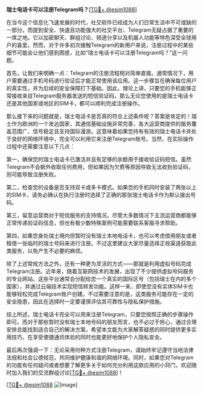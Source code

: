 **瑞士电话卡可以注册Telegram吗？**[[TG💪+ @esim1088](https://t.me/s/esim1088)]

在当今这个信息化飞速发展的时代，社交软件已经成为人们日常生活中不可或缺的一部分。而提到安全、快速且功能强大的社交平台，Telegram无疑占据了重要的一席之地。它以加密聊天、群组讨论、频道分享以及机器人功能等特色深受全球用户的喜爱。然而，对于许多初次接触Telegram的新用户来说，注册过程中的某些细节可能会让他们感到困惑，比如“瑞士电话卡可以注册Telegram吗？”这一问题。

首先，让我们来明确一点：Telegram的注册流程相对简单直接。通常情况下，用户需要通过手机号码进行验证后才能正常使用该应用。这一步骤旨在确保每位用户的真实性，并为后续的安全保障打下基础。因此，理论上讲，只要您的手机能够正常接收来自Telegram服务器发送的短信验证码，那么无论您使用的是瑞士电话卡还是其他国家或地区的SIM卡，都可以顺利完成注册操作。

那么接下来的问题就是，瑞士电话卡是否真的符合上述条件呢？答案是肯定的！瑞士作为欧洲的一个发达国家，其通信基础设施非常完善，各大运营商提供的服务覆盖范围广、信号稳定且支持国际漫游。这意味着如果您持有有效的瑞士电话卡并处于良好的网络环境中，完全可以利用它来注册Telegram账号。当然，在实际操作过程中还需要注意以下几点：

第一，确保您的瑞士电话卡已激活并且有足够的余额用于接收验证码短信。虽然Telegram不会额外收取任何费用，但如果因为欠费等原因导致无法收到验证码，则可能导致注册失败。

第二，检查您的设备是否支持双卡或多卡模式。如果您的手机同时安装了两张以上的SIM卡，请务必确认在执行注册时选择了正确的那张瑞士电话卡作为默认拨出号码。

第三，留意运营商对于短信服务的支持情况。尽管大多数情况下主流运营商都能够正常传递验证码信息，但也有极少数特殊案例可能需要联系客服寻求帮助。

第四，如果您身处瑞士境内但暂时没有瑞士本地电话卡，也可以考虑借用朋友或者租借一张临时的瑞士号码来进行注册。不过这里建议大家尽量选择正规渠道获取此类服务，以免产生不必要的麻烦。

除了上述常规方法之外，还有一种更为灵活的方式——那就是利用虚拟号码完成Telegram注册。近年来，随着互联网技术的发展，出现了不少提供虚拟号码服务的专业网站。这些平台通常会分配给您一个真实的国际区号（包括瑞士在内的多个国家），并通过云端技术实现短信转发功能。这样一来，即使您没有实体SIM卡也能够轻松完成Telegram账户创建。不过需要注意的是，这类服务可能存在一定的安全隐患，因此在选择时一定要谨慎评估其可靠性与隐私保护措施。

综上所述，瑞士电话卡完全可以用来注册Telegram，只要您按照正确的步骤操作即可。而对于那些暂时没有瑞士本地号码的朋友而言，也不必过于担心，通过合理安排总能找到适合自己的解决方案。希望本文能为大家解答疑惑的同时提供更多实用技巧，在享受便捷通讯体验的同时也能更好地保护个人隐私安全。

最后再次强调一下：无论采用何种方式注册Telegram，请始终牢记遵守当地法律法规和社会公德规范，共同维护健康和谐的网络环境。同时，如果您对Telegram的功能有任何疑问或者想要了解更多关于如何充分利用这款应用的小窍门，欢迎随时加入我们的交流群组讨论[[TG💪+ @esim1088](https://t.me/s/esim1088)]！

[[TG💪+ @esim1088](https://t.me/s/esim1088) ![Image](https://i.postimg.cc/4NQfJmqS/Snipaste-2025-05-13-00-14-12.png)]